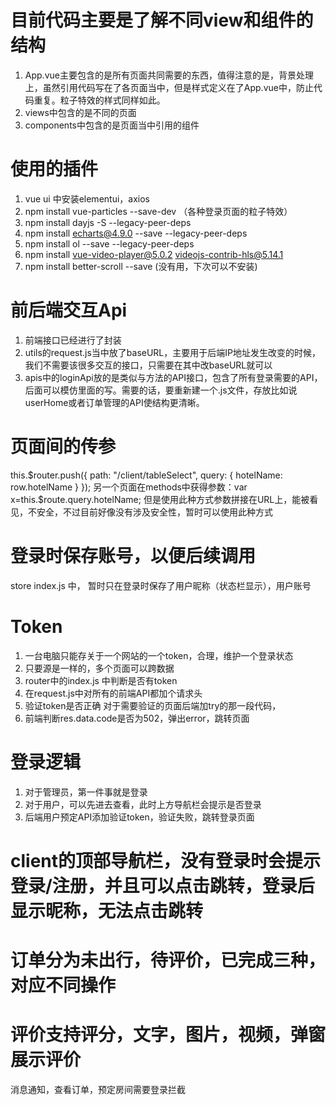 # 目前代码主要是了解不同view和组件的结构
1. App.vue主要包含的是所有页面共同需要的东西，值得注意的是，背景处理上，虽然引用代码写在了各页面当中，但是样式定义在了App.vue中，防止代码重复。粒子特效的样式同样如此。
2. views中包含的是不同的页面
3. components中包含的是页面当中引用的组件

# 使用的插件
1. vue ui 中安装elementui，axios
2. npm install vue-particles --save-dev （各种登录页面的粒子特效）
3. npm install dayjs -S --legacy-peer-deps
4. npm install echarts@4.9.0 --save --legacy-peer-deps
5. npm install ol --save --legacy-peer-deps
6. npm install vue-video-player@5.0.2 videojs-contrib-hls@5.14.1
7. npm install better-scroll --save  (没有用，下次可以不安装)

# 前后端交互Api
1. 前端接口已经进行了封装
2. utils的request.js当中放了baseURL，主要用于后端IP地址发生改变的时候，我们不需要该很多交互的接口，只需要在其中改baseURL就可以
3. apis中的loginApi放的是类似与方法的API接口，包含了所有登录需要的API，后面可以模仿里面的写。需要的话，要重新建一个.js文件，存放比如说userHome或者订单管理的API使结构更清晰。


# 页面间的传参
this.$router.push({ path: "/client/tableSelect", query: { hotelName: row.hotelName } });
另一个页面在methods中获得参数：var x=this.$route.query.hotelName;
但是使用此种方式参数拼接在URL上，能被看见，不安全，不过目前好像没有涉及安全性，暂时可以使用此种方式

# 登录时保存账号，以便后续调用 
store index.js 中， 暂时只在登录时保存了用户昵称（状态栏显示），用户账号

# Token
1. 一台电脑只能存关于一个网站的一个token，合理，维护一个登录状态
2. 只要源是一样的，多个页面可以跨数据
3. router中的index.js 中判断是否有token
4. 在request.js中对所有的前端API都加个请求头
5. 验证token是否正确 对于需要验证的页面后端加try的那一段代码，
5. 前端判断res.data.code是否为502，弹出error，跳转页面

# 登录逻辑
1. 对于管理员，第一件事就是登录
2. 对于用户，可以先进去查看，此时上方导航栏会提示是否登录
3. 后端用户预定API添加验证token，验证失败，跳转登录页面

# client的顶部导航栏，没有登录时会提示登录/注册，并且可以点击跳转，登录后显示昵称，无法点击跳转
# 订单分为未出行，待评价，已完成三种，对应不同操作
# 评价支持评分，文字，图片，视频，弹窗展示评价

消息通知，查看订单，预定房间需要登录拦截

